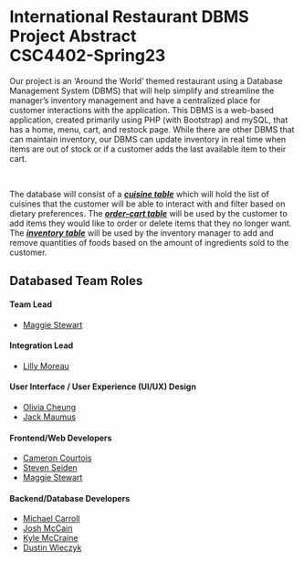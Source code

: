 <h1 style="align:center"> International Restaurant DBMS Project Abstract <br> CSC4402-Spring23</h1>

<p> Our project is an ‘Around the World’ themed restaurant using a Database Management System (DBMS) that will help simplify and streamline the manager’s inventory management and have a centralized place for customer interactions with the application. This DBMS is a web-based application, created primarily using PHP (with Bootstrap) and mySQL, that has a home, menu, cart, and restock page. While there are other DBMS that can maintain inventory, our DBMS can update inventory in real time when items are out of stock or if a customer adds the last available item to their cart.
</p>
 <br>
<p>
  The database will consist of a <strong><em><ins>cuisine table</ins></em></strong> which will hold the list of cuisines that the customer will be able to interact with and filter based on dietary preferences. The <strong><em><ins>order-cart table</ins></em></strong> will be used by the customer to add items they would like to order or delete items that they no longer want. The <strong><em><ins>inventory table</ins></em></strong> will be used by the inventory manager to add and remove quantities of foods based on the amount of ingredients sold to the customer. 
</p>

<h2 style="align:center"> Databased Team Roles </h2>

#### Team Lead
* <a href="https://github.com/maggiestewart">Maggie Stewart</a>

#### Integration Lead
* <a href="https://github.com/lmoreau21">Lilly Moreau</a>

#### User Interface / User Experience (UI/UX) Design
* <a href="https://github.com/Olivia-Cheung">Olivia Cheung</a>
* <a href="https://github.com/Jack-Maumus">Jack Maumus</a>

#### Frontend/Web Developers
* <a href="https://github.com/CamCourtois">Cameron Courtois</a>
* <a href="https://github.com/stevenseiden">Steven Seiden</a>
* <a href="https://github.com/maggiestewart">Maggie Stewart</a>

#### Backend/Database Developers
* <a href="https://github.com/mikechi702">Michael Carroll</a>
* <a href="https://github.com/Joshua-McCain">Josh McCain</a>
* <a href="https://github.com/Kcmac012">Kyle McCraine</a>
* <a href="https://github.com/Dustin-Wleczyk">Dustin Wleczyk</a>
